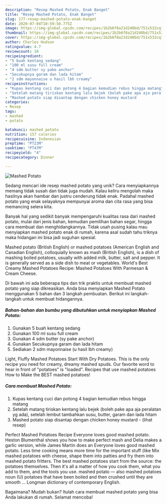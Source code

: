 ```yaml
---
description: "Resep Mashed Potato, Enak Banget"
title: "Resep Mashed Potato, Enak Banget"
slug: 177-resep-mashed-potato-enak-banget
date: 2020-07-04T10:59:50.775Z
image: https://img-global.cpcdn.com/recipes/1b2b6f8a21d240bd/751x532cq70/mashed-potato-foto-resep-utama.jpg
thumbnail: https://img-global.cpcdn.com/recipes/1b2b6f8a21d240bd/751x532cq70/mashed-potato-foto-resep-utama.jpg
cover: https://img-global.cpcdn.com/recipes/1b2b6f8a21d240bd/751x532cq70/mashed-potato-foto-resep-utama.jpg
author: Charles Hudson
ratingvalue: 4.7
reviewcount: 10
recipeingredient:
- "5 buah kentang sedang"
- "100 ml susu full cream"
- "4 sdm butter sy pake anchor"
- "Secukupnya garam dan lada hitam"
- "2 sdm mayonnaise u hasil lbh creamy"
recipeinstructions:
- "Kupas kentang cuci dan potong 4 bagian kemudian rebus hingga matang"
- "Setelah matang tiriskan kentang lalu bejek (boleh pake apa aja peralatan yg ada), setelah lembut tambahkan susu, butter, garam dan lada hitam"
- "Mashed potato siap disantap dengan chicken honey mustard             (lihat resep)"
categories:
- Resep
tags:
- mashed
- potato

katakunci: mashed potato 
nutrition: 157 calories
recipecuisine: Indonesian
preptime: "PT23M"
cooktime: "PT47M"
recipeyield: "4"
recipecategory: Dinner

---
```



![Mashed Potato](https://img-global.cpcdn.com/recipes/1b2b6f8a21d240bd/751x532cq70/mashed-potato-foto-resep-utama.jpg)

Sedang mencari ide resep mashed potato yang unik? Cara menyiapkannya memang tidak susah dan tidak juga mudah. Kalau keliru mengolah maka hasilnya akan hambar dan justru cenderung tidak enak. Padahal mashed potato yang enak selayaknya mempunyai aroma dan cita rasa yang bisa memancing selera kita.

Banyak hal yang sedikit banyak mempengaruhi kualitas rasa dari mashed potato, mulai dari jenis bahan, kemudian pemilihan bahan segar, hingga cara membuat dan menghidangkannya. Tidak usah pusing kalau mau menyiapkan mashed potato enak di rumah, karena asal sudah tahu triknya maka hidangan ini bisa jadi suguhan spesial.

Mashed potato (British English) or mashed potatoes (American English and Canadian English), colloquially known as mash (British English), is a dish of mashing boiled potatoes, usually with added milk, butter, salt and pepper. It is generally served as a side dish to meat or vegetables. World&#39;s Best Creamy Mashed Potatoes Recipe: Mashed Potatoes With Parmesan &amp; Cream Cheese.


Di bawah ini ada beberapa tips dan trik praktis untuk membuat mashed potato yang siap dikreasikan. Anda bisa menyiapkan Mashed Potato menggunakan 5 bahan dan 3 langkah pembuatan. Berikut ini langkah-langkah untuk membuat hidangannya.

<!--inarticleads1-->

##### Bahan-bahan dan bumbu yang dibutuhkan untuk menyiapkan Mashed Potato:

1. Gunakan 5 buah kentang sedang
1. Gunakan 100 ml susu full cream
1. Gunakan 4 sdm butter (sy pake anchor)
1. Gunakan Secukupnya garam dan lada hitam
1. Sediakan 2 sdm mayonnaise (u hasil lbh creamy)


Light, Fluffy Mashed Potatoes Start With Dry Potatoes. This is the only recipe you need for creamy, dreamy mashed spuds. Our favorite word to hear in front of &#34;potatoes&#34; is &#34;loaded&#34;. Recipes that use mashed potatoes How to Make the BEST mashed potatoes! 

<!--inarticleads2-->

##### Cara membuat Mashed Potato:

1. Kupas kentang cuci dan potong 4 bagian kemudian rebus hingga matang
1. Setelah matang tiriskan kentang lalu bejek (boleh pake apa aja peralatan yg ada), setelah lembut tambahkan susu, butter, garam dan lada hitam
1. Mashed potato siap disantap dengan chicken honey mustard -             (lihat resep)


Perfect Mashed Potatoes Recipe Everyone loves good mashed potato. Heston Blumenthal shows you how to make perfect mash and Delia makes a garlic version, while James Martin does an Everyone loves good mashed potato. Less time cooking means more time for the important stuff (like Mix mashed potatoes with cheese, shape them into patties and fry them into mashed potato fritters. The best mashed potatoes start from the source: the potatoes themselves. Then it&#39;s all a matter of how you cook them, what you add to them, and the tools you use. mashed potato — also mashed potatoes noun (U) potatoes that have been boiled and then crushed until they are smooth … Longman dictionary of contemporary English. 

Bagaimana? Mudah bukan? Itulah cara membuat mashed potato yang bisa Anda lakukan di rumah. Selamat mencoba!
